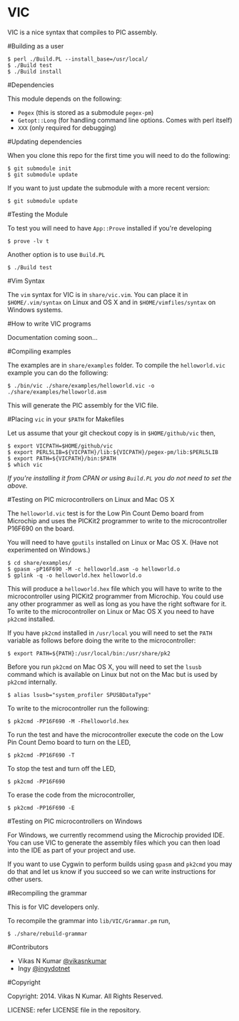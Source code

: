 VIC
===

VIC is a nice syntax that compiles to PIC assembly.

#Building as a user

    $ perl ./Build.PL --install_base=/usr/local/
    $ ./Build test
    $ ./Build install

#Dependencies

This module depends on the following:

- `Pegex` (this is stored as a submodule `pegex-pm`)
- `Getopt::Long` (for handling command line options. Comes with perl itself)
- `XXX` (only required for debugging)

#Updating dependencies

When you clone this repo for the first time you will need to do the following:

    $ git submodule init
    $ git submodule update

If you want to just update the submodule with a more recent version:

    $ git submodule update


#Testing the Module

To test you will need to have `App::Prove` installed if you're developing

    $ prove -lv t

Another option is to use `Build.PL`

    $ ./Build test

#Vim Syntax

The `vim` syntax for VIC is in `share/vic.vim`. You can place it in
`$HOME/.vim/syntax` on Linux and OS X and in `$HOME/vimfiles/syntax` on Windows
systems.

#How to write VIC programs

Documentation coming soon...


#Compiling examples

The examples are in `share/examples` folder. To compile the `helloworld.vic`
example you can do the following:

    $ ./bin/vic ./share/examples/helloworld.vic -o ./share/examples/helloworld.asm

This will generate the PIC assembly for the VIC file.

#Placing `vic` in your `$PATH` for Makefiles

Let us assume that your git checkout copy is in `$HOME/github/vic` then,

    $ export VICPATH=$HOME/github/vic
    $ export PERL5LIB=${VICPATH}/lib:${VICPATH}/pegex-pm/lib:$PERL5LIB
    $ export PATH=${VICPATH}/bin:$PATH
    $ which vic

_If you're installing it from CPAN or using `Build.PL` you do not need to set the
above._

#Testing on PIC microcontrollers on Linux and Mac OS X

The `helloworld.vic` test is for the Low Pin Count Demo board from Microchip and
uses the PICKit2 programmer to write to the microcontroller P16F690 on the
board.

You will need to have `gputils` installed on Linux or Mac OS X. (Have not
experimented on Windows.)

    $ cd share/examples/
    $ gpasm -pP16F690 -M -c helloworld.asm -o helloworld.o
    $ gplink -q -o helloworld.hex helloworld.o

This will produce a `helloworld.hex` file which you will have to write to the
microcontroller using PICKit2 programmer from Microchip. You could use any other
programmer as well as long as you have the right software for it. To write to
the microcontroller on Linux or Mac OS X you need to have `pk2cmd` installed.

If you have `pk2cmd` installed in `/usr/local` you will need to set the `PATH`
variable as follows before doing the write to the microcontroller:

    $ export PATH=${PATH}:/usr/local/bin:/usr/share/pk2

Before you run `pk2cmd` on Mac OS X, you will need to set the `lsusb` command
which is available on Linux but not on the Mac but is used by `pk2cmd`
internally.

    $ alias lsusb="system_profiler SPUSBDataType"

To write to the microcontroller run the following:

    $ pk2cmd -PP16F690 -M -Fhelloworld.hex

To run the test and have the microcontroller execute the code on the Low Pin
Count Demo board to turn on the LED,

    $ pk2cmd -PP16F690 -T

To stop the test and turn off the LED,

    $ pk2cmd -PP16F690

To erase the code from the microcontroller,

    $ pk2cmd -PP16F690 -E


#Testing on PIC microcontrollers on Windows

For Windows, we currently recommend using the Microchip provided IDE. You can
use VIC to generate the assembly files which you can then load into the IDE as
part of your project and use.

If you want to use Cygwin to perform builds using `gpasm` and `pk2cmd` you may
do that and let us know if you succeed so we can write instructions for other
users.


#Recompiling the grammar

This is for VIC developers only.

To recompile the grammar into `lib/VIC/Grammar.pm` run,

    $ ./share/rebuild-grammar

#Contributors

- Vikas N Kumar [@vikasnkumar](https://github.com/vikasnkumar/)
- Ingy [@ingydotnet](https://github.com/ingydotnet/)

#Copyright

Copyright: 2014. Vikas N Kumar. All Rights Reserved.

LICENSE: refer LICENSE file in the repository.


